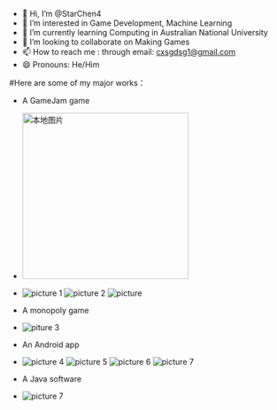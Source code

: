 - 👋 Hi, I’m @StarChen4
- 👀 I’m interested in Game Development, Machine Learning
- 🌱 I’m currently learning Computing in Australian National University
- 💞️ I’m looking to collaborate on Making Games
- 📫 How to reach me : through email: cxsgdsg1@gmail.com
- 😄 Pronouns: He/Him

#Here are some of my major works：
- A GameJam game
- <img src="Game_GameJam.png" alt="本地图片" width="300">
- ![picture 1](Game_GameJam.png) ![picture 2](Game_GameJam2.png) ![picture](Game_GameJam3.png)

- A monopoly game
- ![piture 3](Game_Java_Marraketch.png)

- An Android app
- ![picture 4](Android_App_1.png) ![picture 5](Android_App_2.png) ![picture 6](Android_App_3.png) ![picture 7](Android_App_4.png)

- A Java software
- ![picture 7](Software_Java.png)
<!---
StarChen4/StarChen4 is a ✨ special ✨ repository because its `README.md` (this file) appears on your GitHub profile.
You can click the Preview link to take a look at your changes.
--->

